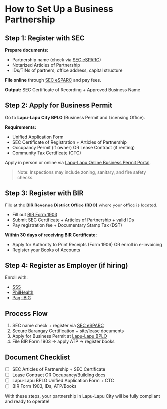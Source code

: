 # How to Set Up a Business Partnership

## Step 1: Register with SEC

**Prepare documents:**

- Partnership name (check via [SEC eSPARC](https://espac.sec.gov.ph/))
- Notarized Articles of Partnership
- IDs/TINs of partners, office address, capital structure

**File online** through [SEC eSPARC](https://espac.sec.gov.ph/) and pay fees.

**Output:** SEC Certificate of Recording + Approved Business Name

## Step 2: Apply for Business Permit

Go to **Lapu-Lapu City BPLO** (Business Permit and Licensing Office).

**Requirements:**

- Unified Application Form
- SEC Certificate of Registration + Articles of Partnership
- Occupancy Permit (if owner) OR Lease Contract (if renting)
- Community Tax Certificate (CTC)

Apply in person or online via [Lapu-Lapu Online Business Permit Portal](https://businesspermit.lapulapucity.gov.ph/).

> Note: Inspections may include zoning, sanitary, and fire safety checks.

## Step 3: Register with BIR

File at the **BIR Revenue District Office (RDO)** where your office is located.

- Fill out [BIR Form 1903](https://www.bir.gov.ph/images/1903%20Jan%202024.pdf)
- Submit SEC Certificate + Articles of Partnership + valid IDs
- Pay registration fee + Documentary Stamp Tax (DST)

**Within 30 days of receiving BIR Certificate:**

- Apply for Authority to Print Receipts (Form 1906) OR enroll in e-invoicing
- Register your Books of Accounts

## Step 4: Register as Employer (if hiring)

Enroll with:

- [SSS](https://www.sss.gov.ph/)
- [PhilHealth](https://www.philhealth.gov.ph/)
- [Pag-IBIG](https://www.pagibigfund.gov.ph/)

## Process Flow

1. SEC name check + register via [SEC eSPARC](https://espac.sec.gov.ph/)
2. Secure Barangay Certification + site/lease documents
3. Apply for Business Permit at [Lapu-Lapu BPLO](https://businesspermit.lapulapucity.gov.ph/)
4. File BIR Form 1903 → apply ATP → register books

## Document Checklist

- [ ] SEC Articles of Partnership + SEC Certificate
- [ ] Lease Contract OR Occupancy/Building docs
- [ ] Lapu-Lapu BPLO Unified Application Form + CTC
- [ ] BIR Form 1903, IDs, ATP/Books

With these steps, your partnership in Lapu-Lapu City will be fully compliant and ready to operate!
